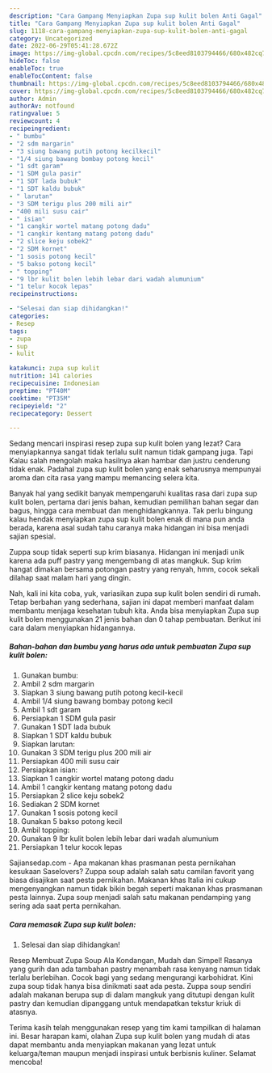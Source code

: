```yaml
---
description: "Cara Gampang Menyiapkan Zupa sup kulit bolen Anti Gagal"
title: "Cara Gampang Menyiapkan Zupa sup kulit bolen Anti Gagal"
slug: 1118-cara-gampang-menyiapkan-zupa-sup-kulit-bolen-anti-gagal
category: Uncategorized
date: 2022-06-29T05:41:28.672Z
image: https://img-global.cpcdn.com/recipes/5c8eed8103794466/680x482cq70/zupa-sup-kulit-bolen-foto-resep-utama.jpg
hideToc: false
enableToc: true
enableTocContent: false
thumbnail: https://img-global.cpcdn.com/recipes/5c8eed8103794466/680x482cq70/zupa-sup-kulit-bolen-foto-resep-utama.jpg
cover: https://img-global.cpcdn.com/recipes/5c8eed8103794466/680x482cq70/zupa-sup-kulit-bolen-foto-resep-utama.jpg
author: Admin
authorAv: notfound
ratingvalue: 5
reviewcount: 4
recipeingredient:
- " bumbu"
- "2 sdm margarin"
- "3 siung bawang putih potong kecilkecil"
- "1/4 siung bawang bombay potong kecil"
- "1 sdt garam"
- "1 SDM gula pasir"
- "1 SDT lada bubuk"
- "1 SDT kaldu bubuk"
- " larutan"
- "3 SDM terigu plus 200 mili air"
- "400 mili susu cair"
- " isian"
- "1 cangkir wortel matang potong dadu"
- "1 cangkir kentang matang potong dadu"
- "2 slice keju sobek2"
- "2 SDM kornet"
- "1 sosis potong kecil"
- "5 bakso potong kecil"
- " topping"
- "9 lbr kulit bolen lebih lebar dari wadah alumunium"
- "1 telur kocok lepas"
recipeinstructions:

- "Selesai dan siap dihidangkan!"
categories:
- Resep
tags:
- zupa
- sup
- kulit

katakunci: zupa sup kulit 
nutrition: 141 calories
recipecuisine: Indonesian
preptime: "PT40M"
cooktime: "PT35M"
recipeyield: "2"
recipecategory: Dessert

---
```



Sedang mencari inspirasi resep zupa sup kulit bolen yang lezat? Cara menyiapkannya sangat tidak terlalu sulit namun tidak gampang juga. Tapi Kalau salah mengolah maka hasilnya akan hambar dan justru cenderung tidak enak. Padahal zupa sup kulit bolen yang enak seharusnya mempunyai aroma dan cita rasa yang mampu memancing selera kita.


Banyak hal yang sedikit banyak mempengaruhi kualitas rasa dari zupa sup kulit bolen, pertama dari jenis bahan, kemudian pemilihan bahan segar dan bagus, hingga cara membuat dan menghidangkannya. Tak perlu bingung kalau hendak menyiapkan zupa sup kulit bolen enak di mana pun anda berada, karena asal sudah tahu caranya maka hidangan ini bisa menjadi sajian spesial.

Zuppa soup tidak seperti sup krim biasanya. Hidangan ini menjadi unik karena ada puff pastry yang mengembang di atas mangkuk. Sup krim hangat dimakan bersama potongan pastry yang renyah, hmm, cocok sekali dilahap saat malam hari yang dingin.


Nah, kali ini kita coba, yuk, variasikan zupa sup kulit bolen sendiri di rumah. Tetap berbahan yang sederhana, sajian ini dapat memberi manfaat dalam membantu menjaga kesehatan tubuh kita. Anda bisa menyiapkan Zupa sup kulit bolen menggunakan 21 jenis bahan dan 0 tahap pembuatan. Berikut ini cara dalam menyiapkan hidangannya.

<!--inarticleads1-->

##### Bahan-bahan dan bumbu yang harus ada untuk pembuatan Zupa sup kulit bolen:

1. Gunakan  bumbu:
1. Ambil 2 sdm margarin
1. Siapkan 3 siung bawang putih potong kecil-kecil
1. Ambil 1/4 siung bawang bombay potong kecil
1. Ambil 1 sdt garam
1. Persiapkan 1 SDM gula pasir
1. Gunakan 1 SDT lada bubuk
1. Siapkan 1 SDT kaldu bubuk
1. Siapkan  larutan:
1. Gunakan 3 SDM terigu plus 200 mili air
1. Persiapkan 400 mili susu cair
1. Persiapkan  isian:
1. Siapkan 1 cangkir wortel matang potong dadu
1. Ambil 1 cangkir kentang matang potong dadu
1. Persiapkan 2 slice keju sobek2
1. Sediakan 2 SDM kornet
1. Gunakan 1 sosis potong kecil
1. Gunakan 5 bakso potong kecil
1. Ambil  topping:
1. Gunakan 9 lbr kulit bolen lebih lebar dari wadah alumunium
1. Persiapkan 1 telur kocok lepas


Sajiansedap.com - Apa makanan khas prasmanan pesta pernikahan kesukaan Saselovers? Zuppa soup adalah salah satu camilan favorit yang biasa disajikan saat pesta pernikahan. Makanan khas Italia ini cukup mengenyangkan namun tidak bikin begah seperti makanan khas prasmanan pesta lainnya. Zupa soup menjadi salah satu makanan pendamping yang sering ada saat perta pernikahan. 

<!--inarticleads2-->

##### Cara memasak Zupa sup kulit bolen:


1. Selesai dan siap dihidangkan!

Resep Membuat Zupa Soup Ala Kondangan, Mudah dan Simpel! Rasanya yang gurih dan ada tambahan pastry menambah rasa kenyang namun tidak terlalu berlebihan. Cocok bagi yang sedang mengurangi karbohidrat. Kini zupa soup tidak hanya bisa dinikmati saat ada pesta. Zuppa soup sendiri adalah makanan berupa sup di dalam mangkuk yang ditutupi dengan kulit pastry dan kemudian dipanggang untuk mendapatkan tekstur kriuk di atasnya. 

Terima kasih telah menggunakan resep yang tim kami tampilkan di halaman ini. Besar harapan kami, olahan Zupa sup kulit bolen yang mudah di atas dapat membantu anda menyiapkan makanan yang lezat untuk keluarga/teman maupun menjadi inspirasi untuk berbisnis kuliner. Selamat mencoba!
